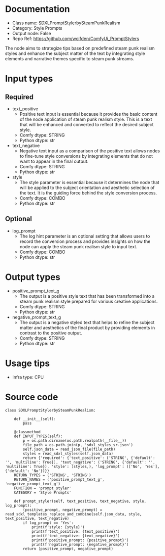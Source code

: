 # Documentation
- Class name: SDXLPromptStylerbySteamPunkRealism
- Category: Style Prompts
- Output node: False
- Repo Ref: https://github.com/wolfden/ComfyUi_PromptStylers

The node aims to strategize tips based on predefined steam punk realism styles and enhance the subject matter of the text by integrating style elements and narrative themes specific to steam punk streams.

# Input types
## Required
- text_positive
    - Positive text input is essential because it provides the basic content of the node application of steam punk realism style. This is a text that will be enhanced and converted to reflect the desired subject style.
    - Comfy dtype: STRING
    - Python dtype: str
- text_negative
    - Negative text input as a comparison of the positive text allows nodes to fine-tune style conversions by integrating elements that do not want to appear in the final output.
    - Comfy dtype: STRING
    - Python dtype: str
- style
    - The style parameter is essential because it determines the node that will be applied to the subject orientation and aesthetic selection of the text. It is the guiding force behind the style conversion process.
    - Comfy dtype: COMBO
    - Python dtype: str
## Optional
- log_prompt
    - The log hint parameter is an optional setting that allows users to record the conversion process and provides insights on how the node can apply the steam punk realism style to input text.
    - Comfy dtype: COMBO
    - Python dtype: str

# Output types
- positive_prompt_text_g
    - The output is a positive style text that has been transformed into a steam punk realism style prepared for various creative applications.
    - Comfy dtype: STRING
    - Python dtype: str
- negative_prompt_text_g
    - The output is a negative styled text that helps to refine the subject matter and aesthetics of the final product by providing elements in contrast to the positive output.
    - Comfy dtype: STRING
    - Python dtype: str

# Usage tips
- Infra type: CPU

# Source code
```
class SDXLPromptStylerbySteamPunkRealism:

    def __init__(self):
        pass

    @classmethod
    def INPUT_TYPES(self):
        p = os.path.dirname(os.path.realpath(__file__))
        file_path = os.path.join(p, 'sdxl_styles_sr.json')
        self.json_data = read_json_file(file_path)
        styles = read_sdxl_styles(self.json_data)
        return {'required': {'text_positive': ('STRING', {'default': '', 'multiline': True}), 'text_negative': ('STRING', {'default': '', 'multiline': True}), 'style': (styles,), 'log_prompt': (['No', 'Yes'], {'default': 'No'})}}
    RETURN_TYPES = ('STRING', 'STRING')
    RETURN_NAMES = ('positive_prompt_text_g', 'negative_prompt_text_g')
    FUNCTION = 'prompt_styler'
    CATEGORY = 'Style Prompts'

    def prompt_styler(self, text_positive, text_negative, style, log_prompt):
        (positive_prompt, negative_prompt) = read_sdxl_templates_replace_and_combine(self.json_data, style, text_positive, text_negative)
        if log_prompt == 'Yes':
            print(f'style: {style}')
            print(f'text_positive: {text_positive}')
            print(f'text_negative: {text_negative}')
            print(f'positive_prompt: {positive_prompt}')
            print(f'negative_prompt: {negative_prompt}')
        return (positive_prompt, negative_prompt)
```